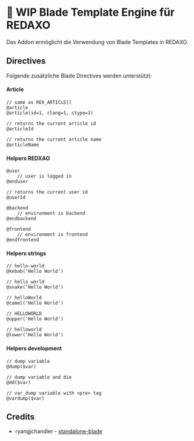 # :construction: WIP Blade Template Engine für REDAXO

Das Addon ermöglicht die Verwendung von Blade Templates in REDAXO.

## Directives

Folgende zusätzliche Blade Directives werden unterstützt:

#### Article

```blade
// same as REX_ARTICLE[]
@article
@article(id=1, clang=1, ctype=1)

// returns the current article id
@articleId

// returns the current article name
@articleName
```

#### Helpers REDXAO

```blade
@user
    // user is logged in
@enduser

// returns the current user id
@userId 

@backend
    // environment is backend
@endbackend

@frontend
    // environment is frontend
@endfrontend
```

#### Helpers strings

```blade
// hello-world
@kebab('Hello World')

// hello_world
@snake('Hello World')

// helloWorld
@camel('Hello World')

// HELLOWORLD
@upper('Hello World')

// helloworld
@lower('Hello World')
```

#### Helpers development

```blade
// dump variable
@dump($var)

// dump variable and die
@dd($var)

// var_dump variable with <pre> tag
@vardump($var)
```

## Credits

- ryangjchandler - [standalone-blade](https://github.com/ryangjchandler/standalone-blade)